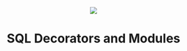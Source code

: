 <p align="center"><img src="https://github.com/mayajs/maya/blob/master/maya.svg"></p>
<h1 align="center">SQL Decorators and Modules</h1>
